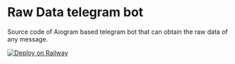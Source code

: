 # Raw Data telegram bot

Source code of Aiogram based telegram bot that can obtain the raw data of any message.

[![Deploy on Railway](https://railway.app/button.svg)](https://railway.app/new/template/Mvb85N?referralCode=RmyABJ)
